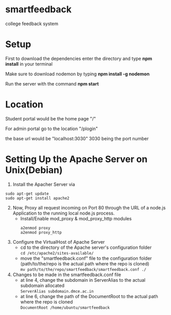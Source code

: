 # smartfeedback
college feedback system

# Setup

First to download the dependencies enter the directory and type **npm install** in your terminal

Make sure to download nodemon by typing **npm install -g nodemon**

Run the server with the command **npm start**

# Location

Student portal would be the home page "/"

For admin portal go to the location "/plogin"

the base url would be "localhost:3030" 3030 being the port number

# Setting Up the Apache Server on Unix(Debian)

1. Install the Apacher Server via   
```
sudo apt-get update   
sudo apt-get install apache2
```
2. Now, Proxy all request incoming on Port 80 through the URL of a node.js Application to the running local node.js process.   
    - Install/Enable mod_proxy & mod_proxy_http modules  
      ```
      a2enmod proxy
      a2enmod proxy_http
      ```
3. Configure the VirtualHost of Apache Server
    - cd to the directory of the Apache server's configuration folder   
    `cd /etc/apache2/sites-available/`
    - move the "smartfeedback.conf" file to the configuration folder   
    (path/to/the/repo is the actual path where the repo is cloned)      
    `mv path/to/the/repo/smartfeedback/smartfeedback.conf ./`
4. Changes to be made in the smartfeedback.conf file
    - at line 4, change the subdomain in ServerAlias to the actual subdomain allocated   
    `ServerAlias subdomain.dmce.ac.in`
    - at line 6, change the path of the DocumentRoot to the actual path where the repo is cloned   
    `DocumentRoot /home/ubuntu/smartfeedback`
